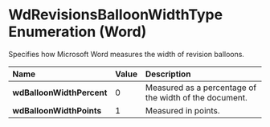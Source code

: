 
# WdRevisionsBalloonWidthType Enumeration (Word)

Specifies how Microsoft Word measures the width of revision balloons.



|**Name**|**Value**|**Description**|
|:-----|:-----|:-----|
| **wdBalloonWidthPercent**|0|Measured as a percentage of the width of the document.|
| **wdBalloonWidthPoints**|1|Measured in points.|
